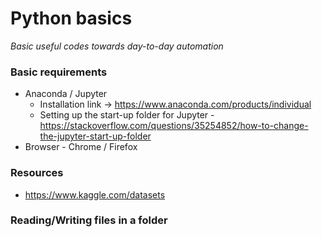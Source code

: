 # Python basics
_Basic useful codes towards day-to-day automation_

### Basic requirements
* Anaconda / Jupyter  
  - Installation link -> https://www.anaconda.com/products/individual
  - Setting up the start-up folder for Jupyter - https://stackoverflow.com/questions/35254852/how-to-change-the-jupyter-start-up-folder
* Browser - Chrome / Firefox

### Resources
* https://www.kaggle.com/datasets

### Reading/Writing files in a folder

 
